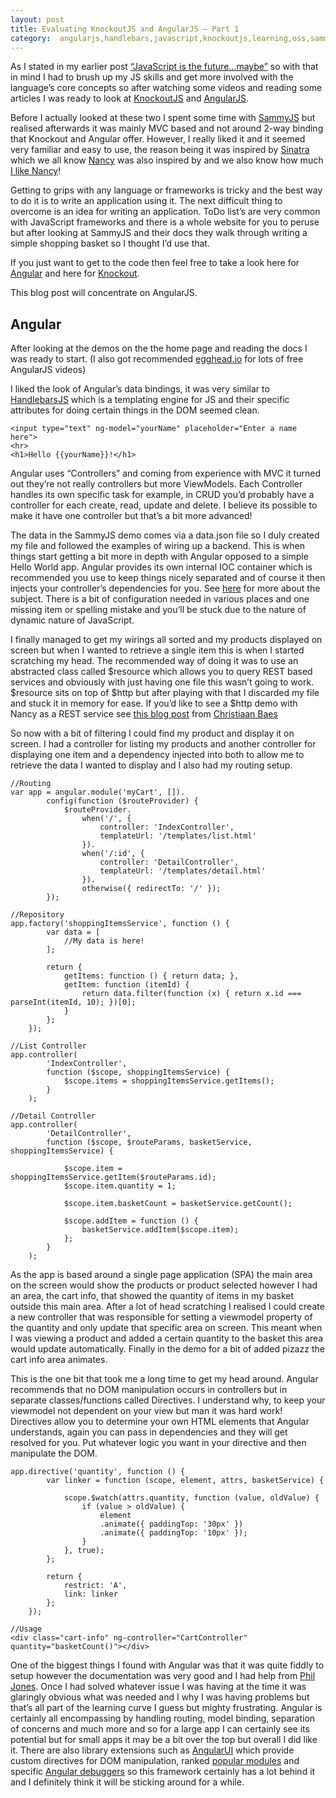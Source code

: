 ```yaml
---
layout: post
title: Evaluating KnockoutJS and AngularJS – Part 1
category:  angularjs,handlebars,javascript,knockoutjs,learning,oss,sammyjs
---
```


As I stated in my earlier post [“JavaScript is the future…maybe”][1] so with that in mind I had to brush up my JS skills and get more involved with the language’s core concepts so after watching some videos and reading some articles I was ready to look at [KnockoutJS][2] and [AngularJS][3].

Before I actually looked at these two I spent some time with [SammyJS][4] but realised afterwards it was mainly MVC based and not around 2-way binding that Knockout and Angular offer. However, I really liked it and it seemed very familiar and easy to use, the reason being it was inspired by [Sinatra][5] which we all know [Nancy][6] was also inspired by and we also know how much [I like Nancy][7]!

Getting to grips with any language or frameworks is tricky and the best way to do it is to write an application using it. The next difficult thing to overcome is an idea for writing an application. ToDo list’s are very common with JavaScript frameworks and there is a whole website for you to peruse but after looking at SammyJS and their docs they walk through writing a simple shopping basket so I thought I’d use that.

<!--excerpt-->

If you just want to get to the code then feel free to take a look here for [Angular][8] and here for [Knockout][9].

This blog post will concentrate on AngularJS.

## Angular

After looking at the demos on the the home page and reading the docs I was ready to start. (I also got recommended [egghead.io][10] for lots of free AngularJS videos)

I liked the look of Angular’s data bindings, it was very similar to [HandlebarsJS][11] which is a templating engine for JS and their specific attributes for doing certain things in the DOM seemed clean.

    <input type="text" ng-model="yourName" placeholder="Enter a name here">
    <hr>
    <h1>Hello {{yourName}}!</h1>

Angular uses “Controllers” and coming from experience with MVC it turned out they’re not really controllers but more ViewModels. Each Controller handles its own specific task for example, in CRUD you’d probably have a controller for each create, read, update and delete. I believe its possible to make it have one controller but that’s a bit more advanced!

The data in the SammyJS demo comes via a data.json file so I duly created my file and followed the examples of wiring up a backend. This is when things start getting a bit more in depth with Angular opposed to a simple Hello World app. Angular provides its own internal IOC container which is recommended you use to keep things nicely separated and of course it then injects your controller’s dependencies for you. See [here][15] for more about the subject. There is a bit of configuration needed in various places and one missing item or spelling mistake and you’ll be stuck due to the nature of dynamic nature of JavaScript.

I finally managed to get my wirings all sorted and my products displayed on screen but when I wanted to retrieve a single item this is when I started scratching my head. The recommended way of doing it was to use an abstracted class called $resource which allows you to query REST based services and obviously with just having one file this wasn’t going to work. $resource sits on top of $http but after playing with that I discarded my file and stuck it in memory for ease. If you’d like to see a $http demo with Nancy as a REST service see [this blog post][16] from [Christiaan Baes][17]

So now with a bit of filtering I could find my product and display it on screen. I had a controller for listing my products and another controller for displaying one item and a dependency injected into both to allow me to retrieve the data I wanted to display and I also had my routing setup.

	//Routing
	var app = angular.module('myCart', []).
	        config(function ($routeProvider) {
	            $routeProvider.
	                when('/', {
	                    controller: 'IndexController',
	                    templateUrl: '/templates/list.html'
	                }).
	                when('/:id', {
	                    controller: 'DetailController',
	                    templateUrl: '/templates/detail.html'
	                }).
	                otherwise({ redirectTo: '/' });
	        });
	
	//Repository
	app.factory('shoppingItemsService', function () {
	        var data = [
	            //My data is here!
	        ];
	
	        return {
	            getItems: function () { return data; },
	            getItem: function (itemId) {
	                return data.filter(function (x) { return x.id === parseInt(itemId, 10); })[0];
	            }
	        };
	    });
	
	//List Controller
	app.controller(
	        'IndexController',
	        function ($scope, shoppingItemsService) {
	            $scope.items = shoppingItemsService.getItems();
	        }
	    );
	
	//Detail Controller
	app.controller(
	        'DetailController',
	        function ($scope, $routeParams, basketService, shoppingItemsService) {
	
	            $scope.item = shoppingItemsService.getItem($routeParams.id);
	            $scope.item.quantity = 1;
	
	            $scope.item.basketCount = basketService.getCount();
	
	            $scope.addItem = function () {
	                basketService.addItem($scope.item);
	            };
	        }
	    );

As the app is based around a single page application (SPA) the main area on the screen would show the products or product selected however I had an area, the cart info, that showed the quantity of items in my basket outside this main area. After a lot of head scratching I realised I could create a new controller that was responsible for setting a viewmodel property of the quantity and only update that specific area on screen. This meant when I was viewing a product and added a certain quantity to the basket this area would update automatically. Finally in the demo for a bit of added pizazz the cart info area animates.

This is the one bit that took me a long time to get my head around. Angular recommends that no DOM manipulation occurs in controllers but in separate classes/functions called Directives. I understand why, to keep your viewmodel not dependent on your view but man it was hard work! Directives allow you to determine your own HTML elements that Angular understands, again you can pass in dependencies and they will get resolved for you. Put whatever logic you want in your directive and then manipulate the DOM.

	app.directive('quantity', function () {
	        var linker = function (scope, element, attrs, basketService) {
	           
	            scope.$watch(attrs.quantity, function (value, oldValue) {
	                if (value > oldValue) {
	                    element
	                    .animate({ paddingTop: '30px' })
	                    .animate({ paddingTop: '10px' });
	                }
	            }, true);
	        };
	
	        return {
	            restrict: 'A',
	            link: linker
	        };
	    });
	
	//Usage
	<div class="cart-info" ng-controller="CartController" quantity="basketCount()"></div>

One of the biggest things I found with Angular was that it was quite fiddly to setup however the documentation was very good and I had help from [Phil Jones][18]. Once I had solved whatever issue I was having at the time it was glaringly obvious what was needed and I why I was having problems but that’s all part of the learning curve I guess but mighty frustrating. Angular is certainly all encompassing by handling routing, model binding, separation of concerns and much more and so for a large app I can certainly see its potential but for small apps it may be a bit over the top but overall I did like it. There are also library extensions such as [AngularUI][19] which provide custom directives for DOM manipulation, ranked [popular modules][20] and specific [Angular debuggers][21] so this framework certainly has a lot behind it and I definitely think it will be sticking around for a while.

   [1]: http://blog.jonathanchannon.com/2013/01/09/javascript-is-the-future-maybe/ (JavaScript is the future…maybe!)
   [2]: http://knockoutjs.com
   [3]: http://angularjs.org/
   [4]: http://sammyjs.org/
   [5]: http://www.sinatrarb.com/
   [6]: http://nancyfx.org/
   [7]: http://nancyfx.org/mvm.html
   [8]: https://github.com/jchannon/AngularShopping
   [9]: https://github.com/jchannon/KnockoutShopping
   [10]: http://egghead.io/
   [11]: http://handlebarsjs.com/
   [12]: http://december.com/html/4/element/input.html
   [13]: http://december.com/html/4/element/hr.html
   [14]: http://december.com/html/4/element/h1.html
   [15]: http://docs.angularjs.org/guide/di
   [16]: http://blogs.lessthandot.com/index.php/WebDev/UIDevelopment/Javascript/angularjs
   [17]: http://blogs.lessthandot.com/index.php/All/?disp=authdir&amp;author=7
   [18]: http://twitter.com/philjones88
   [19]: http://angular-ui.github.com/
   [20]: http://ngmodules.org/
   [21]: https://github.com/angular/angularjs-batarang
  